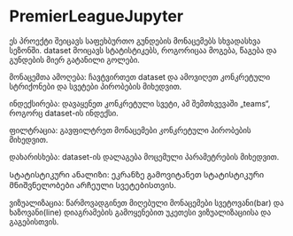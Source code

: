 # PremierLeagueJupyter
ეს პროექტი შეიცავს საფეხბურთო გუნდების მონაცემებს სხვადასხვა სეზონში. dataset მოიცავს სტატისტიკებს, როგორიცაა მოგება, წაგება და გუნდების მიერ გატანილი გოლები.

მონაცემთა ამოღება:
ჩავტვირთეთ dataset და ამოვიღეთ კონკრეტული სტრიქონები და სვეტები პირობების მიხედვით.

ინდექსირება:
დავაყენეთ კონკრეტული სვეტი, ამ შემთხვევაში „teams“, როგორც dataset-ის ინდექსი.

ფილტრაცია:
გავფილტრეთ მონაცემები კონკრეტული პირობების მიხედვით.

დახარისხება:
dataset-ის დალაგება მოცემული პარამეტრების მიხედვით.

Სტატისტიკური ანალიზი:
ეკრანზე გამოვიტანეთ სტატისტიკური მნიშვნელობები არჩეული სვეტებისთვის.

ვიზუალიზაცია:
წარმოვადგინეთ მიღებული მონაცემები სვეტოვანი(bar) და ხაზოვანი(line) დიაგრამების გამოყენებით უკეთესი ვიზუალიზაციისა და გაგებისთვის.
